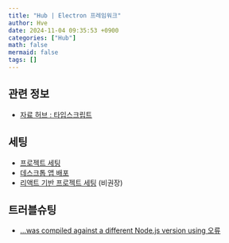 ```yaml
---
title: "Hub | Electron 프레임워크"
author: Hve
date: 2024-11-04 09:35:53 +0900
categories: ["Hub"]
math: false
mermaid: false
tags: []
---
```


## 관련 정보

- [자료 허브 : 타입스크립트](/posts/hub-ts)

## 세팅

- [프로젝트 세팅](/posts/electron-tutorial-01)
- [데스크톱 앱 배포](/posts/electron-builder)
- [리액트 기반 프로젝트 세팅](/posts/electron-tutorial-02) (비권장)

## 트러블슈팅

- [...was compiled against a different Node.js version using 오류](/posts/ts-nodejs-diffver)